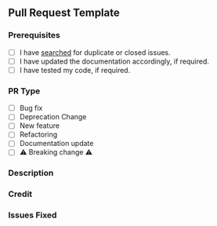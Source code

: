 ## Pull Request Template

### Prerequisites

<!-- Take a couple of minutes to help our maintainers work faster by checking of the pre-requisites. -->
<!-- To tick the checkboxes replace the space with an 'x', so [ ] becomes [x] . -->

- [ ] I have [searched](https://github.com/DefinetlyNotAI/ESP32_FlashMate/pulls) for duplicate or closed issues.
- [ ] I have updated the documentation accordingly, if required.
- [ ] I have tested my code, if required.

### PR Type

<!-- Take a couple of minutes to help our maintainers work faster by telling us what is the PR guided on. -->
<!-- To tick the checkboxes replace the space with an 'x', so [ ] becomes [x] . -->

- [ ] Bug fix <!-- Non-Breaking Bug Fix - Usually relates to fixing an issue -->
- [ ] Deprecation Change <!-- Removing a deprecation -->
- [ ] New feature <!-- Non-Breaking Change that adds a new feature -->
- [ ] Refactoring <!-- Non-Breaking Change that modifies existing code to refactor it to become more organised -->
- [ ] Documentation
  update <!-- Non-Breaking Change that modifies existing documentation to refactor it or add extra comments - either wiki, md files or code is included here -->
- [ ] ⚠️ Breaking change ⚠️ <!-- Breaking Bug Fix / New Addition that changes how Logicytics works -->

### Description

<!-- REQUIRED: Provide a summary of the PR and what you expected to happen. -->

### Credit

<!-- If this PR is a contribution, please mention the contributors here using the appropriate syntax. Refrence their username, with a link -->

### Issues Fixed

<!-- REQUIRED: What issues will be fixed? (Format: "#50, #23" etc.) if none exist type _N/A_ -->
